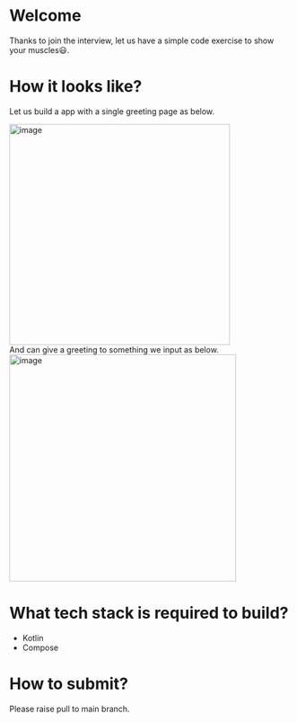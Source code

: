 # Welcome

Thanks to join the interview, let us have a simple code exercise to show your muscles😃.

# How it looks like?

Let us build a app with a single greeting page as below.

<img width="393" alt="image" src="https://user-images.githubusercontent.com/39213109/209769339-b8791a43-b44e-41c3-81e9-3901c52b5395.png">

<br>
And can give a greeting to something we input as below.
<img width="404" alt="image" src="https://user-images.githubusercontent.com/39213109/209768326-4cee9c1f-00ce-40e4-a0a0-f412379f4ee5.png">

# What tech stack is required to build?

- Kotlin
- Compose

# How to submit?

Please raise pull to main branch.


